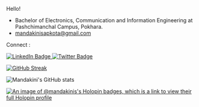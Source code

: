 Hello!

- Bachelor of Electronics, Communication and Information Engineering at Pashchimanchal Campus, Pokhara. 
- mandakinisapkota@gmail.com


<!--
**Mandakini-S/Mandakini-S** is a ✨ _special_ ✨ repository because its `README.md` (this file) appears on your GitHub profile.

Here are some ideas to get you started:

- 🔭 I’m currently working on ...
- 🌱 I’m currently learning ...
- 👯 I’m looking to collaborate on ...
- 🤔 I’m looking for help with ...
- 💬 Ask me about ...
- 📫 How to reach me: ...
- 😄 Pronouns: ...
- ⚡ Fun fact: ...
-->


<!-- For profile visit -->
<!-- ![](https://komarev.com/ghpvc/?username=Mandakini-S&color=dc143c)  -->


Connect :
<div id="badges">
 
  <a href="https://www.linkedin.com/in/mandakini-sapkota-945164232/ target=_blank">
    <img src="https://img.shields.io/badge/LinkedIn-blue?style=for-the-badge&logo=linkedin&logoColor=white" alt="LinkedIn Badge"/>
  </a>
 <!-- <a href="https://www.facebook.com/mandakini.sapkota/">
    <img src="https://img.shields.io/badge/Facebook-blue?style=for-the-badge&logo=facebook&logoColor=white" alt="Facebook Badge"/>
  </a> -->
  <a href="https://twitter.com/mandakini_09">
    <img src="https://img.shields.io/badge/Twitter-blue?style=for-the-badge&logo=twitter&logoColor=white" alt="Twitter Badge"/>
  </a>
</div>
<!--For top language list -->
<!-- <p><img align="left" src="https://github-readme-stats.vercel.app/api/top-langs?username=mandakini-s&show_icons=true&locale=en&layout=compact" alt="mandakini-s" /></p> -->

<!-- For Github streak  -->
[![GitHub Streak](https://github-readme-streak-stats.herokuapp.com?user=Mandakini-S&theme=dark&hide_border=true)](https://git.io/streak-stats) 

![Mandakini's GitHub stats](https://github-readme-stats.vercel.app/api?username=Mandakini-S&theme=slateorange&show_icons=true)

[![An image of @mandakinis's Holopin badges, which is a link to view their full Holopin profile](https://holopin.me/mandakinis)](https://holopin.io/@mandakinis)
